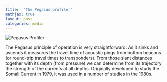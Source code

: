 ```yaml
---
title:  "The Pegasus profiler"
mathjax: true
layout: post
categories: media
---
```


![Pegasus Profiler](mrtomsblogg/mrtomsblogg.github.io/assets/PegasusProfiler.jpg)


The Pegasus principle of operation is very straightforward: As it sinks and ascends it measures the travel time of acoustic pings from bottom beacons (or round-trip travel times to transponders). From those slant distances together with its depth (from pressure) we can determine from its trajectory the strength of the currents at all depths. Originally developed to study the Somali Current in 1979, it was used in a number of studies in the 1980s.

